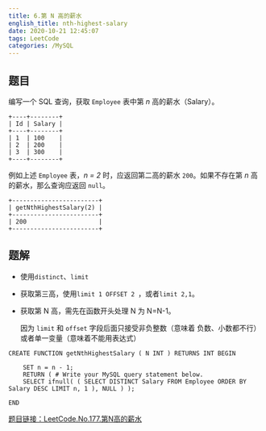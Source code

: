 ```yaml
---
title: 6.第 N 高的薪水
english_title: nth-highest-salary
date: 2020-10-21 12:45:07
tags: LeetCode
categories: /MySQL
---
```


## 题目

编写一个 SQL 查询，获取 `Employee` 表中第 *n* 高的薪水（Salary）。

```
+----+--------+
| Id | Salary |
+----+--------+
| 1  | 100    |
| 2  | 200    |
| 3  | 300    |
+----+--------+
```

例如上述 `Employee` 表，*n = 2* 时，应返回第二高的薪水 `200`。如果不存在第 *n* 高的薪水，那么查询应返回 `null`。

```
+------------------------+
| getNthHighestSalary(2) |
+------------------------+
| 200                    |
+------------------------+
```

## 题解

* 使用`distinct`、`limit`

* 获取第三高，使用`limit 1 OFFSET 2 `，或者`limit 2,1`。

* 获取第 N 高，需先在函数开头处理 N 为 N=N-1。

  因为 `limit` 和 `offset` 字段后面只接受非负整数（意味着 负数、小数都不行）或者单一变量（意味着不能用表达式）

```mysql
CREATE FUNCTION getNthHighestSalary ( N INT ) RETURNS INT BEGIN
	
	SET n = n - 1;
	RETURN ( # Write your MySQL query statement below.
	SELECT ifnull( ( SELECT DISTINCT Salary FROM Employee ORDER BY Salary DESC LIMIT n, 1 ), NULL ) );
	
END
```

[题目链接：LeetCode.No.177.第N高的薪水](https://leetcode-cn.com/problems/nth-highest-salary/)

